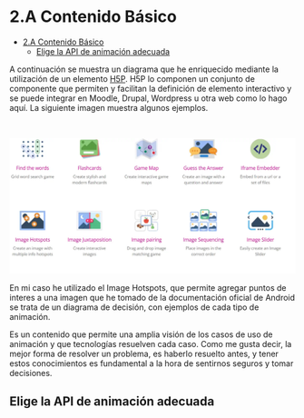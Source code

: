 # 2.A Contenido Básico

- [2.A Contenido Básico](#2a-contenido-básico)
  - [Elige la API de animación adecuada](#elige-la-api-de-animación-adecuada)


A continuación se muestra un diagrama que he enriquecido mediante la utilización de un elemento [H5P](https://h5p.org/content-types-and-applications). H5P lo componen un conjunto de componente que permiten y facilitan la definición de elemento interactivo y se puede integrar en Moodle, Drupal, Wordpress u otra web como lo hago aquí. La siguiente imagen muestra algunos ejemplos.

<br/>

![Imagen de distintos h5p](2Ah5p.webp)

En mi caso he utilizado el Image Hotspots, que permite agregar puntos de interes a una imagen que he tomado de la documentación oficial de Android  se trata de un diagrama de decisión, con ejemplos de cada tipo de animación.

Es un contenido que permite una amplia visión de los casos de uso de animación y que tecnologías resuelven cada caso. Como me gusta decir, la mejor forma de resolver un problema, es haberlo resuelto antes, y tener estos conocimientos es fundamental a la hora de sentirnos seguros y tomar decisiones.

## Elige la API de animación adecuada